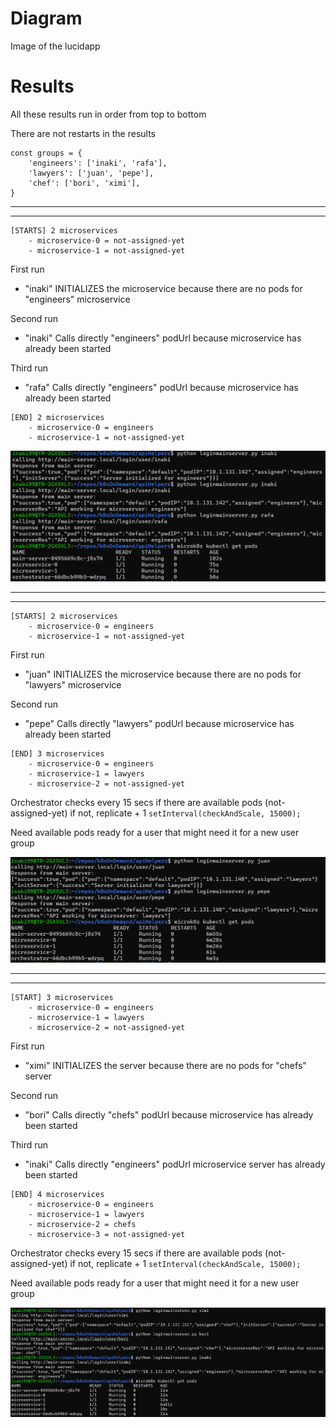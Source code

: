 # Diagram
Image of the lucidapp

# Results
All these results run in order from top to bottom

There are not restarts in the results

```
const groups = {
    'engineers': ['inaki', 'rafa'],
    'lawyers': ['juan', 'pepe'],
    'chef': ['bori', 'ximi'],
}
```

-------------------------------------
-----------------------------------------------------

```
[STARTS] 2 microservices
    - microservice-0 = not-assigned-yet
    - microservice-1 = not-assigned-yet
```

First run 
-  "inaki" INITIALIZES the microservice because there are no pods for "engineers" microservice

Second run
- "inaki" Calls directly "engineers" podUrl because microservice has already been started

Third run
- "rafa" Calls directly "engineers" podUrl because microservice has already been started

```
[END] 2 microservices
    - microservice-0 = engineers
    - microservice-1 = not-assigned-yet
```

<img src="./res1.png" alt="alt text" width="600"/>

-----------------------------------------------------
-----------------------------------------------------

```
[STARTS] 2 microservices
    - microservice-0 = engineers
    - microservice-1 = not-assigned-yet
```

First run 
- "juan" INITIALIZES the microservice because there are no pods for "lawyers" microservice

Second run 
- "pepe" Calls directly "lawyers" podUrl because microservice has already been started

```
[END] 3 microservices
    - microservice-0 = engineers
    - microservice-1 = lawyers
    - microservice-2 = not-assigned-yet
```

Orchestrator checks every 15 secs if there are available pods (not-assigned-yet) if not, replicate + 1 `setInterval(checkAndScale, 15000);`

Need available pods ready for a user that might need it for a new user group

<img src="./res2.png" alt="alt text" width="600"/>

-----------------------------------------------------
-----------------------------------------------------

```
[START] 3 microservices
    - microservice-0 = engineers
    - microservice-1 = lawyers
    - microservice-2 = not-assigned-yet
```

First run 
- "ximi" INITIALIZES the server because there are no pods for "chefs" server

Second run 
- "bori" Calls directly "chefs" podUrl because microservice has already been started

Third run 
- "inaki" Calls directly "engineers" podUrl microservice server has already been started

```
[END] 4 microservices
    - microservice-0 = engineers
    - microservice-1 = lawyers
    - microservice-2 = chefs
    - microservice-3 = not-assigned-yet
```

Orchestrator checks every 15 secs if there are available pods (not-assigned-yet) if not, replicate + 1 `setInterval(checkAndScale, 15000);`

Need available pods ready for a user that might need it for a new user group

<img src="./res3.png" alt="alt text" width="700"/>